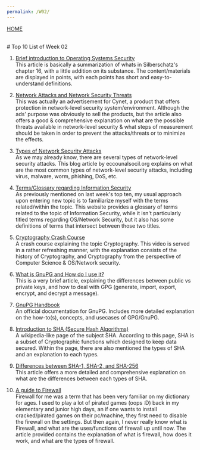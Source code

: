 ```yaml
---
permalink: /W02/
---
```

[HOME](../)

<br>
# Top 10 List of Week 02

1. [Brief introduction to Operating Systems Security](https://www.geeksforgeeks.org/system-security/)<br>
This article is basically a summarization of whats in Silberschatz's chapter 16, with a little addition on its substance. The content/materials are displayed in points, with each points has short and easy-to-understand definitions.

2. [Network Attacks and Network Security Threats](https://www.cynet.com/network-attacks/network-attacks-and-network-security-threats/)<br>
This was actually an advertisement for Cynet, a product that offers protection in network-level security system/environment. Although the ads' purpose was obviously to sell the products, but the article also offers a good & comprehensive explanation on what are the possible threats available in network-level security & what steps of measurement should be taken in order to prevent the attacks/threats or to minimize the effects.

3. [Types of Network Security Attacks](https://blog.eccouncil.org/types-of-network-security-attacks/)<br>
As we may already know, there are several types of network-level security attacks. This blog article by eccounalsocil.org explains on what are the most common types of network-level security attacks, including virus, malware, worm, phishing, DoS, etc.

4. [Terms/Glossary regarding Information Security](https://simplicable.com/new/information-security)<br>
As previously mentioned on last week's top ten, my usual approach upon entering new topic is to familiarize myself with the terms related/within the topic. This website provides a glossary of terms related to the topic of Information Security, while it isn't particularly titled terms regarding OS/Network Security, but it also has some definitions of terms that intersect between those two titles.

5. [Cryptography Crash Course](https://www.youtube.com/watch?v=jhXCTbFnK8o)<br>
A crash course explaining the topic Cryptography. This video is served in a rather refreshing manner, with the explanation consists of the history of Cryptography, and Cryptography from the perspective of Computer Science & OS/Network security.

6. [What is GnuPG and How do I use it?](https://www.privex.io/articles/what-is-gpg)<br>
This is a very brief article, explaining the differences between public vs private keys, and how to deal with GPG (generate, import, export, encrypt, and decrypt a message).

7. [GnuPG Handbook](https://www.gnupg.org/gph/en/manual.html)<br>
An official documentation for GnuPG. Includes more detailed explanation on the how-to(s), concepts, and usecases of GPG/GnuPG.

8. [Introduction to SHA (Secure Hash Algorithms)](https://brilliant.org/wiki/secure-hashing-algorithms/)<br>
A wikipedia-like page of the subject SHA. According to this page, SHA is a subset of Cryptographic functions which designed to keep data secured. Within the page, there are also mentioned the types of SHA and an explanation to each types.

9. [Differences between SHA-1, SHA-2, and SHA-256](https://www.thesslstore.com/blog/difference-sha-1-sha-2-sha-256-hash-algorithms/)<br>
This article offers a more detailed and comprehensive explanation on what are the differences between each types of SHA.

10. [A guide to Firewall](https://www.forcepoint.com/cyber-edu/firewall)<br>
Firewall for me was a term that has been very familiar on my dictionary for ages. I used to play a lot of pirated games (oops :D) back in my elementary and junior high days, an if one wants to install cracked/pirated games on their pc/machine, they first need to disable the firewall on the settings. But then again, I never really know what is Firewall, and what are the uses/functions of firewall up until now. The article provided contains the explanation of what is firewall, how does it work, and what are the types of firewall.


